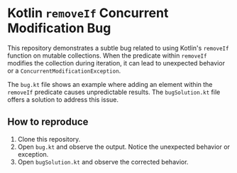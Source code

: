 # Kotlin `removeIf` Concurrent Modification Bug

This repository demonstrates a subtle bug related to using Kotlin's `removeIf` function on mutable collections. When the predicate within `removeIf` modifies the collection during iteration, it can lead to unexpected behavior or a `ConcurrentModificationException`. 

The `bug.kt` file shows an example where adding an element within the `removeIf` predicate causes unpredictable results. The `bugSolution.kt` file offers a solution to address this issue.

## How to reproduce

1. Clone this repository.
2. Open `bug.kt` and observe the output. Notice the unexpected behavior or exception.
3. Open `bugSolution.kt` and observe the corrected behavior.